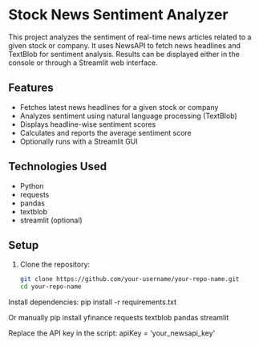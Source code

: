 # Stock News Sentiment Analyzer

This project analyzes the sentiment of real-time news articles related to a given stock or company. It uses NewsAPI to fetch news headlines and TextBlob for sentiment analysis. Results can be displayed either in the console or through a Streamlit web interface.

## Features

- Fetches latest news headlines for a given stock or company
- Analyzes sentiment using natural language processing (TextBlob)
- Displays headline-wise sentiment scores
- Calculates and reports the average sentiment score
- Optionally runs with a Streamlit GUI

## Technologies Used

- Python
- requests
- pandas
- textblob
- streamlit (optional)

## Setup

1. Clone the repository:

   ```bash
   git clone https://github.com/your-username/your-repo-name.git
   cd your-repo-name
   
Install dependencies:
pip install -r requirements.txt

Or manually 
pip install yfinance requests textblob pandas streamlit

Replace the API key in the script:
apiKey = 'your_newsapi_key'


